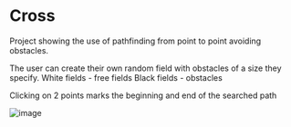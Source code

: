 # Cross
Project showing the use of pathfinding from point to point avoiding obstacles.

The user can create their own random field with obstacles of a size they specify.
White fields - free fields
Black fields - obstacles

Clicking on 2 points marks the beginning and end of the searched path

![image](https://github.com/Sabekk/Cross/assets/5255050/c7fcbfcd-e181-4318-b8a8-c5150fee0a82)

